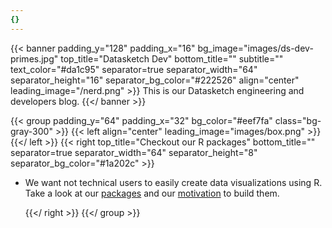 ```yaml
---
{}
---
```


{{< banner padding_y="128" padding_x="16" bg_image="images/ds-dev-primes.jpg" top_title="Datasketch Dev" bottom_title="" subtitle="" text_color="#da1c95" separator=true separator_width="64" separator_height="16" separator_bg_color="#222526" align="center" leading_image="/nerd.png" >}}
  This is our Datasketch engineering and developers blog.
{{</ banner >}}

{{< group padding_y="64" padding_x="32" bg_color="#eef7fa" class="bg-gray-300" >}}
  {{< left align="center" leading_image="images/box.png" >}}
  {{</ left >}}
  {{< right top_title="Checkout our R packages" bottom_title="" separator=true separator_width="64" separator_height="8" separator_bg_color="#1a202c" >}}

- We want not technical users to easily create data visualizations using R. Take a look at our [packages](/packages-and-libraries) and our [motivation](/post/2020-07-07-what-are-we-doing) to build them.

  {{</ right >}}
{{</ group >}}


<!-- 
{{< group padding_y="64" padding_x="32" class="bg-gray-300" align="center" >}}
  {{< right align="center" leading_image="plant.png" >}}
  {{</ right >}}
  {{< left align="end" top_title="This is the same banner" bottom_title="with a different order" separator=true separator_width="64" separator_height="8" separator_bg_color="#1a202c" >}}
  This side and the right side are center aligned
  {{</ left >}}
{{</ group >}}

 -->

